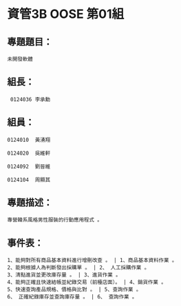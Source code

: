 # 資管3B OOSE 第01組 #

## 專題題目：
    未開發軟體

## 組長：
     0124036 李承勳

## 組員：
    0124010  黃湧翔

    0124020  吳維軒

    0124092  劉晉維

    0124104  周顯其

## 專題描述：
    專營韓系風格男性服裝的行動應用程式 。

## 事件表：
    1、能夠對所有商品基本資料進行增刪改查 。 | 1、商品基本資料作業 。
    2、能夠根據人為判斷發出採購單 。 | 2、 人工採購作業 。
    3、清點進貨並更改庫存量 。 | 3、進貨作業 。
    4、能夠正確且快速結帳並紀錄交易（前檯店面）。 | 4、銷貨作業 。
    5、快速查詢產品規格、價格與比對 。 | 5、查詢作業 。
    6、 正確紀錄庫存並查詢庫存量 。 | 6、 查詢作業 。
